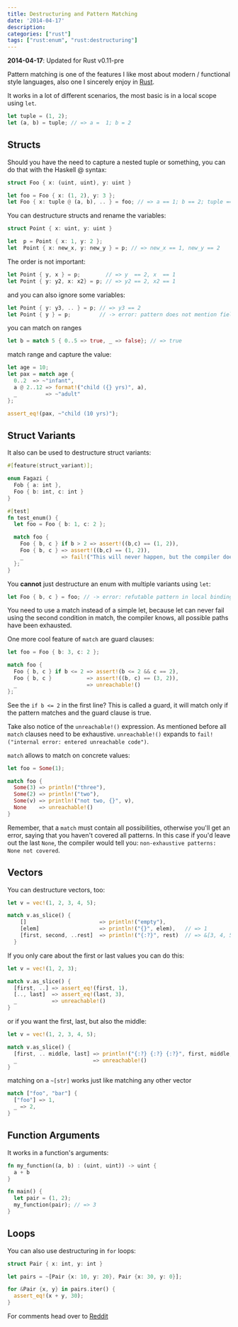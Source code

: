 ```yaml
---
title: Destructuring and Pattern Matching
date: '2014-04-17'
description: 
categories: ["rust"]
tags: ["rust:enum", "rust:destructuring"]
---
```

__2014-04-17__: Updated for Rust v0.11-pre

Pattern matching is one of the features I like most about modern / functional style languages, also one I sincerely enjoy in [Rust](http://rust-lang.org).

It works in a lot of different scenarios, the most basic is in a local scope using `let`.

```rust
let tuple = (1, 2);
let (a, b) = tuple; // => a =  1; b = 2
```

## Structs
Should you have the need to capture a nested tuple or something, you can do that with the Haskell @ syntax:

```rust
struct Foo { x: (uint, uint), y: uint }

let foo = Foo { x: (1, 2), y: 3 };
let Foo { x: tuple @ (a, b), .. } = foo; // => a == 1; b == 2; tuple == (1, 2)
```

You can destructure structs and rename the variables:

```rust
struct Point { x: uint, y: uint }

let  p = Point { x: 1, y: 2 };
let  Point { x: new_x, y: new_y } = p; // => new_x == 1, new_y == 2
```

The order is not important:

```rust
let Point { y, x } = p;        // => y  == 2, x  == 1
let Point { y: y2, x: x2} = p; // => y2 == 2, x2 == 1
```

and you can also ignore some variables:

```rust
let Point { y: y3, .. } = p; // => y3 == 2
let Point { y } = p;         // -> error: pattern does not mention field `x`
```

you can match on ranges

```rust
let b = match 5 { 0..5 => true, _ => false}; // => true
```

match range and capture the value:

```rust
let age = 10;
let pax = match age {
  0..2  => ~"infant",
  a @ 2..12 => format!("child ({} yrs)", a),
  _         => ~"adult"
};

assert_eq!(pax, ~"child (10 yrs)");
```

## Struct Variants

It also can be used to destructure struct variants:

```rust
#[feature(struct_variant)];

enum Fagazi {
  Fob { a: int },
  Foo { b: int, c: int }
}

#[test]
fn test_enum() {
  let foo = Foo { b: 1, c: 2 };

  match foo {
    Foo { b, c } if b > 2 => assert!((b,c) == (1, 2)),
    Foo { b, c } => assert!((b,c) == (1, 2)),
    _            => fail!("This will never happen, but the compiler doesn't know")
  };
}
```

You __cannot__ just destructure an enum with multiple variants using `let`:

```rust
let Foo { b, c } = foo; // -> error: refutable pattern in local binding
```

You need to use a match instead of a simple let, because let can never fail using the second condition in match, the compiler knows, all possible paths have been exhausted.

One more cool feature of `match` are guard clauses:

```rust
let foo = Foo { b: 3, c: 2 };

match foo {
  Foo { b, c } if b <= 2 => assert!(b <= 2 && c == 2),
  Foo { b, c }           => assert!((b, c) == (3, 2)),
  _                      => unreachable!()
};
```

See the `if b <= 2` in the first line? This is called a guard, it will match only if the pattern matches and the guard clause is true.

Take also notice of the `unreachable!()` expression. As mentioned before all `match` clauses need to be exhaustive. `unreachable!()` expands to `fail!("internal error: entered unreachable code")`.


`match` allows to match on concrete values:

```rust
let foo = Some(1);

match foo {
  Some(3) => println!("three"),
  Some(2) => println!("two"),
  Some(v) => println!("not two, {}", v),
  None    => unreachable!()
}
```

Remember, that a `match` must contain all possibilities, otherwise you'll get an error, saying that you haven't covered all patterns. In this case if you'd leave out the last `None`, the compiler would tell you:  `non-exhaustive patterns: None not covered`.

## Vectors
You can destructure vectors, too:

```rust
let v = vec!(1, 2, 3, 4, 5);

match v.as_slice() {
    []                       => println!("empty"),
    [elem]                   => println!("{}", elem),   // => 1
    [first, second, ..rest]  => println!("{:?}", rest)  // => &[3, 4, 5]
  }
```

If you only care about the first or last values you can do this:

```rust
let v = vec!(1, 2, 3);

match v.as_slice() {
  [first, ..] => assert_eq!(first, 1),
  [.., last]  => assert_eq!(last, 3),
  _           => unreachable!()
}
```

or if you want the first, last, but also the middle:

```rust
let v = vec!(1, 2, 3, 4, 5);

match v.as_slice() {
  [first, .. middle, last] => println!("{:?} {:?} {:?}", first, middle, last),
  _                        => unreachable!()
}
```

matching on a `~[str]` works just like matching any other vector

```rust
match ["foo", "bar"] {
  ["foo"] => 1,
  _ => 2,
}
```

## Function Arguments
It works in a function's arguments:

```rust
fn my_function((a, b) : (uint, uint)) -> uint {
  a + b
}

fn main() {
  let pair = (1, 2);
  my_function(pair); // => 3
}
```

## Loops
You can also use destructuring in `for` loops:

```rust
struct Pair { x: int, y: int }

let pairs = ~[Pair {x: 10, y: 20}, Pair {x: 30, y: 0}];

for &Pair {x, y} in pairs.iter() {
  assert_eq!(x + y, 30);
}
```

For comments head over to [Reddit](http://www.reddit.com/r/rust/comments/1vu6v5/examples_of_destructuring_in_rust/)
